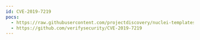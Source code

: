 ```yaml
---
id: CVE-2019-7219
pocs:
  - https://raw.githubusercontent.com/projectdiscovery/nuclei-templates/master/cves/2019/CVE-2019-7219.yaml
  - https://github.com/verifysecurity/CVE-2019-7219
---
```

